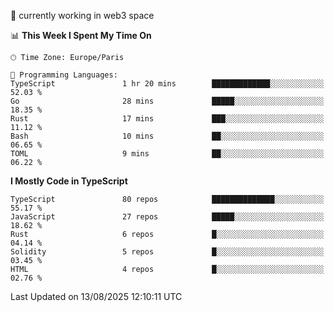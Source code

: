 🔭 currently working in web3 space

<!--START_SECTION:waka-->
📊 **This Week I Spent My Time On** 

```text
🕑︎ Time Zone: Europe/Paris

💬 Programming Languages: 
TypeScript               1 hr 20 mins        █████████████░░░░░░░░░░░░   52.03 % 
Go                       28 mins             █████░░░░░░░░░░░░░░░░░░░░   18.35 % 
Rust                     17 mins             ███░░░░░░░░░░░░░░░░░░░░░░   11.12 % 
Bash                     10 mins             ██░░░░░░░░░░░░░░░░░░░░░░░   06.65 % 
TOML                     9 mins              ██░░░░░░░░░░░░░░░░░░░░░░░   06.22 % 
```

**I Mostly Code in TypeScript** 

```text
TypeScript               80 repos            ██████████████░░░░░░░░░░░   55.17 % 
JavaScript               27 repos            █████░░░░░░░░░░░░░░░░░░░░   18.62 % 
Rust                     6 repos             █░░░░░░░░░░░░░░░░░░░░░░░░   04.14 % 
Solidity                 5 repos             █░░░░░░░░░░░░░░░░░░░░░░░░   03.45 % 
HTML                     4 repos             █░░░░░░░░░░░░░░░░░░░░░░░░   02.76 % 
```




 Last Updated on 13/08/2025 12:10:11 UTC
<!--END_SECTION:waka-->
